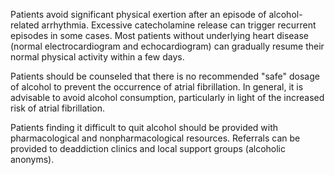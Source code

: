 Patients avoid significant physical exertion after an episode of alcohol-related arrhythmia. Excessive catecholamine release can trigger recurrent episodes in some cases. Most patients without underlying heart disease (normal electrocardiogram and echocardiogram) can gradually resume their normal physical activity within a few days.

Patients should be counseled that there is no recommended "safe" dosage of alcohol to prevent the occurrence of atrial fibrillation. In general, it is advisable to avoid alcohol consumption, particularly in light of the increased risk of atrial fibrillation.

Patients finding it difficult to quit alcohol should be provided with pharmacological and nonpharmacological resources. Referrals can be provided to deaddiction clinics and local support groups (alcoholic anonyms).